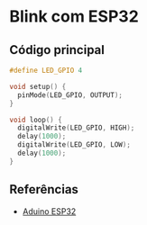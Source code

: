 # Blink com ESP32

## Código principal

```c
#define LED_GPIO 4

void setup() {
  pinMode(LED_GPIO, OUTPUT);
}

void loop() {
  digitalWrite(LED_GPIO, HIGH);
  delay(1000);
  digitalWrite(LED_GPIO, LOW);
  delay(1000);
}
```

## Referências

 * [Aduino ESP32](https://github.com/espressif/arduino-esp32)
